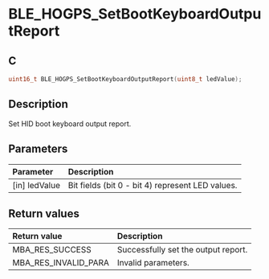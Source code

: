 # BLE_HOGPS_SetBootKeyboardOutputReport

## C

```c
uint16_t BLE_HOGPS_SetBootKeyboardOutputReport(uint8_t ledValue);
```

## Description

Set HID boot keyboard output report.

## Parameters

|Parameter|Description|
|:---|:---|
|\[in\] ledValue|Bit fields (bit 0 - bit 4) represent LED values.|

## Return values

|Return value|Description|
|:---|:---|
MBA_RES_SUCCESS|Successfully set the output report.|
MBA_RES_INVALID_PARA|Invalid parameters.|
